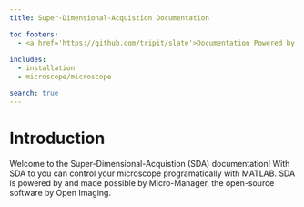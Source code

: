 ```yaml
---
title: Super-Dimensional-Acquistion Documentation

toc footers:
  - <a href='https://github.com/tripit/slate'>Documentation Powered by Slate</a>
  
includes:
  - installation
  - microscope/microscope

search: true
---
```


# Introduction

Welcome to the Super-Dimensional-Acquistion (SDA) documentation! With SDA to you can control your microscope programatically with MATLAB. SDA is powered by and made possible by Micro-Manager, the open-source software by Open Imaging.